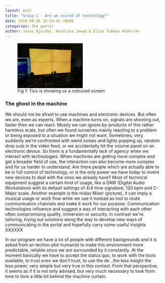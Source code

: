 ```yaml
---
layout: post
title: "Group C - Are we scared of technology?"
date: 2018-09-26 16:19:42 +0200
categories: The portal
author: Jonas Bjordal, Karolina Jawad & Elias Sukken Andersen
---
```


<figure>
<img src="/assets/img/Tico_going_mad.png" alt="Orange screen" width="50%" align="middle"/>
<figcaption>Fig 1: Tico is showing us a coloured screen </figcaption>
</figure>


### The ghost in the machine
We should not be afraid to use machines and electronic devices.
But often we are, even as experts. When a machine turns on, signals are shooting out, faster then we can react. 
Mostly we can ignore by-products of this rather harmless scale, but often we found ourselves mainly reacting to a problem or being exposed to a situation we might not want. Sometimes, very suddenly we're confronted with weird noises and lights popping up, random drop outs in the video feed, or we accidentally hit the volume panel on an electronic device. So there is a fundamentally lack of agency when we interact with technologies. When machines are getting more complex and get a broader field of use, the interaction can also become more complex and for us harder to understand. Are there people which are actually able to be in full control of technology, or is the only power we have today to invent new devices to deal with the ones we already have? 
Most of technical equipment suggest a certain kind of usage, like a DAW (Digital Audio Workstation) with its default settings of 4/4 time signature, 120 bpm and C-Major scale.
Another example is the midas Mixer (picture), it can imply a musical usage or work flow while we use it instead as tool to route communication channels and make it work for our purpose.
Communication technologies influence and suggest a way of interacting with each other often compromising quality, immersion or security.
In contrast we're tailoring, trying out solutions along the way to develop new ways of communicating in the portal and hopefully carry some useful insights
XXXXXX

In our program we have a lot of people with different backgrounds and it is asked from an techno-phil-humanist to make this environment more predictable, reliable since we are surrounded by it constantly.
At the moment basically we have to accept the status quo, to work with the tools available, to trust even we don't trust, to use the de 
..the less insight the less power, very simple but very true in this context. 
From that perspective, it seems as if it is not only advised, but very much necessary to look from time to time a little bit behind the machine curtain. 

